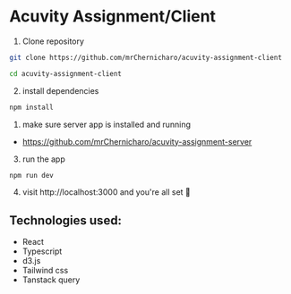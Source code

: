 # Acuvity Assignment/Client

1. Clone repository
```bash
git clone https://github.com/mrChernicharo/acuvity-assignment-client

cd acuvity-assignment-client
```

2. install dependencies
```bash
npm install
```

1. make sure server app is installed and running

- https://github.com/mrChernicharo/acuvity-assignment-server

3. run the app
```bash
npm run dev
```
4. visit http://localhost:3000 and you're all set 🎉


## Technologies used:
- React
- Typescript
- d3.js
- Tailwind css
- Tanstack query


